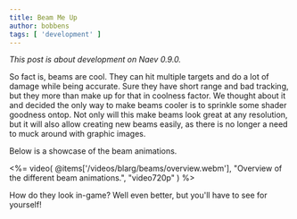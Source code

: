 ```yaml
---
title: Beam Me Up
author: bobbens
tags: [ 'development' ]
---
```


*This post is about development on Naev 0.9.0.*

So fact is, beams are cool. They can hit multiple targets and do a lot of damage while being accurate. Sure they have short range and bad tracking, but they more than make up for that in coolness factor. We thought about it and decided the only way to make beams cooler is to sprinkle some shader goodness ontop. Not only will this make beams look great at any resolution, but it will also allow creating new beams easily, as there is no longer a need to muck around with graphic images.

Below is a showcase of the beam animations.

<%= video( @items['/videos/blarg/beams/overview.webm'], "Overview of the different beam animations.", "video720p" ) %>

How do they look in-game? Well even better, but you'll have to see for yourself!
